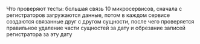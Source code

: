Что проверяют тесты: большая связь 10 микросервисов, сначала с регистраторов загружаются данные, потом в каждом сервисе создаются связанные друг с другом сущности, после чего проверяется правильное удаление части сущностей за дату и обрезание записей регистратора за эту дату
